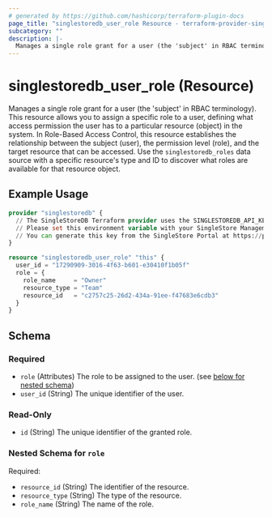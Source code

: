 ```yaml
---
# generated by https://github.com/hashicorp/terraform-plugin-docs
page_title: "singlestoredb_user_role Resource - terraform-provider-singlestoredb"
subcategory: ""
description: |-
  Manages a single role grant for a user (the 'subject' in RBAC terminology). This resource allows you to assign a specific role to a user, defining what access permission the user has to a particular resource (object) in the system. In Role-Based Access Control, this resource establishes the relationship between the subject (user), the permission level (role), and the target resource that can be accessed. Use the singlestoredb_roles data source with a specific resource's type and ID to discover what roles are available for that resource object.
---
```


# singlestoredb_user_role (Resource)

Manages a single role grant for a user (the 'subject' in RBAC terminology). This resource allows you to assign a specific role to a user, defining what access permission the user has to a particular resource (object) in the system. In Role-Based Access Control, this resource establishes the relationship between the subject (user), the permission level (role), and the target resource that can be accessed. Use the `singlestoredb_roles` data source with a specific resource's type and ID to discover what roles are available for that resource object.

## Example Usage

```terraform
provider "singlestoredb" {
  // The SingleStoreDB Terraform provider uses the SINGLESTOREDB_API_KEY environment variable for authentication.
  // Please set this environment variable with your SingleStore Management API key.
  // You can generate this key from the SingleStore Portal at https://portal.singlestore.com/organizations/org-id/api-keys.
}

resource "singlestoredb_user_role" "this" {
  user_id = "17290909-3016-4f63-b601-e30410f1b05f"
  role = {
    role_name     = "Owner"
    resource_type = "Team"
    resource_id   = "c2757c25-26d2-434a-91ee-f47683e6cdb3"
  }
}
```

<!-- schema generated by tfplugindocs -->
## Schema

### Required

- `role` (Attributes) The role to be assigned to the user. (see [below for nested schema](#nestedatt--role))
- `user_id` (String) The unique identifier of the user.

### Read-Only

- `id` (String) The unique identifier of the granted role.

<a id="nestedatt--role"></a>
### Nested Schema for `role`

Required:

- `resource_id` (String) The identifier of the resource.
- `resource_type` (String) The type of the resource.
- `role_name` (String) The name of the role.


